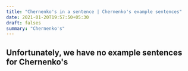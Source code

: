 ```yaml
---
title: "Chernenko's in a sentence | Chernenko's example sentences"
date: 2021-01-20T19:57:50+05:30
draft: falses
summary: "Chernenko's"
---
```

## Unfortunately, we have no example sentences for Chernenko's                 
